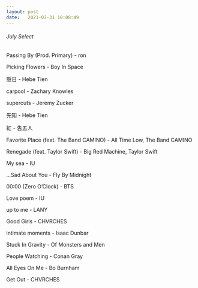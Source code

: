 ```yaml
---
layout: post
date:   2021-07-31 10:08:49
---
```


###### July Select  

Passing By (Prod. Primary) - ron  

Picking Flowers - Boy In Space  

懸日 - Hebe Tien  

carpool - Zachary Knowles  

supercuts - Jeremy Zucker  

先知 - Hebe Tien  

紅 - 告五人  

Favorite Place (feat. The Band CAMINO) - All Time Low, The Band CAMINO  

Renegade (feat. Taylor Swift) - Big Red Machine, Taylor Swift  

My sea - IU  

...Sad About You - Fly By Midnight  

00:00 (Zero O’Clock) - BTS  

Love poem - IU  

up to me - LANY  

Good Girls - CHVRCHES  

intimate moments - Isaac Dunbar  

Stuck In Gravity - Of Monsters and Men  

People Watching - Conan Gray  

All Eyes On Me - Bo Burnham  

Get Out - CHVRCHES
